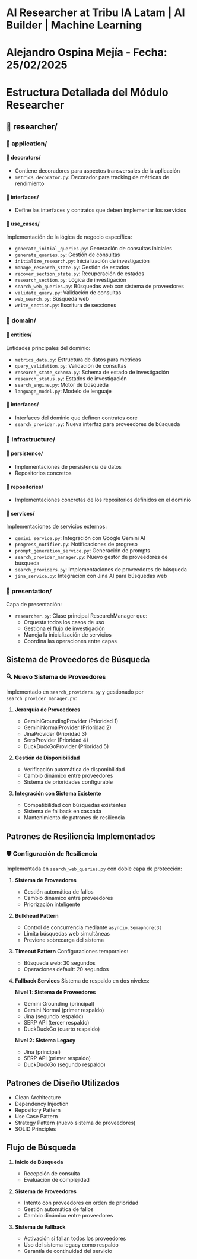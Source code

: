# AI Researcher at Tribu IA Latam | AI Builder | Machine Learning
# Alejandro Ospina Mejía - Fecha: 25/02/2025

# Estructura Detallada del Módulo Researcher 

## 📁 researcher/
### 📁 application/
#### 📁 decorators/
- Contiene decoradores para aspectos transversales de la aplicación
- `metrics_decorator.py`: Decorador para tracking de métricas de rendimiento

#### 📁 interfaces/
- Define las interfaces y contratos que deben implementar los servicios

#### 📁 use_cases/
Implementación de la lógica de negocio específica:
- `generate_initial_queries.py`: Generación de consultas iniciales
- `generate_queries.py`: Gestión de consultas
- `initialize_research.py`: Inicialización de investigación
- `manage_research_state.py`: Gestión de estados
- `recover_section_state.py`: Recuperación de estados
- `research_section.py`: Lógica de investigación
- `search_web_queries.py`: Búsquedas web con sistema de proveedores
- `validate_query.py`: Validación de consultas
- `web_search.py`: Búsqueda web
- `write_section.py`: Escritura de secciones

### 📁 domain/
#### 📁 entities/
Entidades principales del dominio:
- `metrics_data.py`: Estructura de datos para métricas
- `query_validation.py`: Validación de consultas
- `research_state_schema.py`: Schema de estado de investigación
- `research_status.py`: Estados de investigación
- `search_engine.py`: Motor de búsqueda
- `language_model.py`: Modelo de lenguaje

#### 📁 interfaces/
- Interfaces del dominio que definen contratos core
- `search_provider.py`: Nueva interfaz para proveedores de búsqueda

### 📁 infrastructure/
#### 📁 persistence/
- Implementaciones de persistencia de datos
- Repositorios concretos

#### 📁 repositories/
- Implementaciones concretas de los repositorios definidos en el dominio

#### 📁 services/
Implementaciones de servicios externos:
- `gemini_service.py`: Integración con Google Gemini AI
- `progress_notifier.py`: Notificaciones de progreso
- `prompt_generation_service.py`: Generación de prompts
- `search_provider_manager.py`: Nuevo gestor de proveedores de búsqueda
- `search_providers.py`: Implementaciones de proveedores de búsqueda
- `jina_service.py`: Integración con Jina AI para búsquedas web

### 📁 presentation/
Capa de presentación:
- `researcher.py`: Clase principal ResearchManager que:
  - Orquesta todos los casos de uso
  - Gestiona el flujo de investigación
  - Maneja la inicialización de servicios
  - Coordina las operaciones entre capas

## Sistema de Proveedores de Búsqueda

### 🔍 Nuevo Sistema de Proveedores
Implementado en `search_providers.py` y gestionado por `search_provider_manager.py`:

1. **Jerarquía de Proveedores**
   - GeminiGroundingProvider (Prioridad 1)
   - GeminiNormalProvider (Prioridad 2)
   - JinaProvider (Prioridad 3)
   - SerpProvider (Prioridad 4)
   - DuckDuckGoProvider (Prioridad 5)

2. **Gestión de Disponibilidad**
   - Verificación automática de disponibilidad
   - Cambio dinámico entre proveedores
   - Sistema de prioridades configurable

3. **Integración con Sistema Existente**
   - Compatibilidad con búsquedas existentes
   - Sistema de fallback en cascada
   - Mantenimiento de patrones de resiliencia

## Patrones de Resiliencia Implementados

### 🛡️ Configuración de Resiliencia
Implementada en `search_web_queries.py` con doble capa de protección:

1. **Sistema de Proveedores**
   - Gestión automática de fallos
   - Cambio dinámico entre proveedores
   - Priorización inteligente

2. **Bulkhead Pattern**
   - Control de concurrencia mediante `asyncio.Semaphore(3)`
   - Limita búsquedas web simultáneas
   - Previene sobrecarga del sistema

3. **Timeout Pattern**
   Configuraciones temporales:
   - Búsqueda web: 30 segundos
   - Operaciones default: 20 segundos

4. **Fallback Services**
   Sistema de respaldo en dos niveles:
   
   **Nivel 1: Sistema de Proveedores**
   - Gemini Grounding (principal)
   - Gemini Normal (primer respaldo)
   - Jina (segundo respaldo)
   - SERP API (tercer respaldo)
   - DuckDuckGo (cuarto respaldo)

   **Nivel 2: Sistema Legacy**
   - Jina (principal)
   - SERP API (primer respaldo)
   - DuckDuckGo (segundo respaldo)

## Patrones de Diseño Utilizados

- Clean Architecture
- Dependency Injection
- Repository Pattern
- Use Case Pattern
- Strategy Pattern (nuevo sistema de proveedores)
- SOLID Principles

## Flujo de Búsqueda

1. **Inicio de Búsqueda**
   - Recepción de consulta
   - Evaluación de complejidad

2. **Sistema de Proveedores**
   - Intento con proveedores en orden de prioridad
   - Gestión automática de fallos
   - Cambio dinámico entre proveedores

3. **Sistema de Fallback**
   - Activación si fallan todos los proveedores
   - Uso del sistema legacy como respaldo
   - Garantía de continuidad del servicio